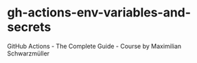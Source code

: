 # gh-actions-env-variables-and-secrets
GitHub Actions - The Complete Guide - Course by Maximilian Schwarzmüller
